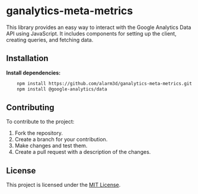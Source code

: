 # ganalytics-meta-metrics

This library provides an easy way to interact with the Google Analytics Data API using JavaScript. It includes components for setting up the client, creating queries, and fetching data.

## Installation

**Install dependencies:**

```bash
    npm install https://github.com/alarm3d/ganalytics-meta-metrics.git
    npm install @google-analytics/data
```



## Contributing

To contribute to the project:

1. Fork the repository.
2. Create a branch for your contribution.
3. Make changes and test them.
4. Create a pull request with a description of the changes.

## License

This project is licensed under the [MIT License](LICENSE).
